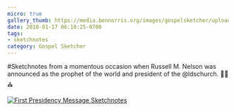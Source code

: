 ```yaml
---
micro: true
gallery_thumb: https://media.bennorris.org/images/gospelsketcher/uploads/2018/6650884bee.jpg
date: 2018-01-17 06:10:25-0700
tags:
- sketchnotes
category: Gospel Sketcher
---
```


#Sketchnotes from a momentous occasion when Russell M. Nelson was announced as the prophet of the world and president of the @ldschurch. ✍🏼⛪️

[![First Presidency Message Sketchnotes](https://media.bennorris.org/images/gospelsketcher/uploads/2018/6650884bee.jpg)](https://media.bennorris.org/images/gospelsketcher/uploads/2018/6650884bee.jpg)
